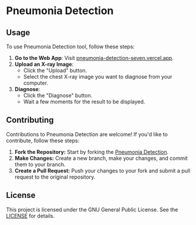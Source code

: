 # Pneumonia Detection
## Usage
To use Pneumonia Detection tool, follow these steps:

1. **Go to the Web App**: Visit [pneumonia-detection-seven.vercel.app](https://pneumonia-detection-seven.vercel.app).
2. **Upload an X-ray Image**:
    - Click the "Upload" button.
    - Select the chest X-ray image you want to diagnose from your computer.
3. **Diagnose**:
    - Click the "Diagnose" button.
    - Wait a few moments for the result to be displayed.

## Contributing
Contributions to Pneumonia Detection are welcome! If you'd like to contribute, follow these steps:
1. **Fork the Repository:** Start by forking the [Pneumonia Detection](https://github.com/enter-opy/pneumonia-detection).
2. **Make Changes:** Create a new branch, make your changes, and commit them to your branch.
3. **Create a Pull Request:** Push your changes to your fork and submit a pull request to the original repository.
## License
This project is licensed under the GNU General Public License. See the [LICENSE](https://github.com/enter-opy/pneumonia-detection/blob/main/LICENSE) for details.